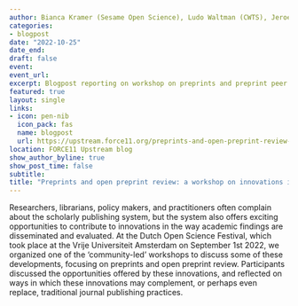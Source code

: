 ```yaml
---
author: Bianca Kramer (Sesame Open Science), Ludo Waltman (CWTS), Jeroen Sondervan (Utrecht University), Jeroen Bosman (Utrecht University)
categories:
- blogpost
date: "2022-10-25"
date_end: 
draft: false
event:  
event_url: 
excerpt: Blogpost reporting on workshop on preprints and preprint peer review at NPOS Open Science Festival 2022
featured: true
layout: single
links:
- icon: pen-nib
  icon_pack: fas
  name: blogpost
  url: https://upstream.force11.org/preprints-and-open-preprint-review-a-workshop/
location: FORCE11 Upstream blog 
show_author_byline: true
show_post_time: false
subtitle: 
title: "Preprints and open preprint review: a workshop on innovations in scholarly publishing"
---
```


  Researchers, librarians, policy makers, and practitioners often complain about the scholarly publishing system, but the system also offers exciting opportunities to contribute to innovations in the way academic findings are disseminated and evaluated. 
  At the Dutch Open Science Festival, which took place at the Vrije Universiteit Amsterdam on September 1st 2022, we organized one of the ‘community-led’ workshops to discuss some of these developments, focusing on preprints and open preprint review. Participants discussed the opportunities offered by these innovations, and reflected on ways in which these innovations may complement, or perhaps even replace, traditional journal publishing practices.

